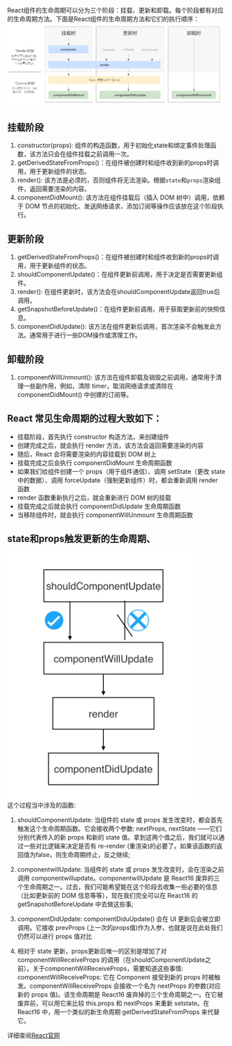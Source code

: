 React组件的生命周期可以分为三个阶段：挂载、更新和卸载。每个阶段都有对应的生命周期方法。下面是React组件的生命周期方法和它们的执行顺序：  
![LifeCycle](/images/lifecycle.png)
## 挂载阶段
1. constructor(props): 组件的构造函数，用于初始化state和绑定事件处理函数，该方法只会在组件挂载之前调用一次。
2. getDerivedStateFromProps()：在组件被创建时和组件收到新的props时调用，用于更新组件的状态。
3. render(): 该方法是必须的，否则组件将无法渲染。根据`state`和`props`渲染组件，返回需要渲染的内容。
4. componentDidMount(): 该方法在组件挂载后（插入 DOM 树中）调用，依赖于 DOM 节点的初始化、发送网络请求，添加订阅等操作应该放在这个阶段执行。

## 更新阶段
1. getDerivedStateFromProps()：在组件被创建时和组件收到新的props时调用，用于更新组件的状态。
2. shouldComponentUpdate()：在组件更新前调用，用于决定是否需要更新组件。
3. render(): 在组件更新时，该方法会在shouldComponentUpdate返回true后调用。
4. getSnapshotBeforeUpdate()：在组件更新前调用，用于获取更新前的快照信息。
5. componentDidUpdate(): 该方法在组件更新后调用，首次渲染不会触发此方法。通常用于进行一些DOM操作或清理工作。

## 卸载阶段
1. componentWillUnmount(): 该方法在组件卸载及销毁之前调用，通常用于清理一些副作用，例如，清除 timer，取消网络请求或清除在 componentDidMount() 中创建的订阅等。

## React 常见生命周期的过程大致如下：
- 挂载阶段，首先执行 constructor 构造方法，来创建组件
- 创建完成之后，就会执行 render 方法，该方法会返回需要渲染的内容
- 随后，React 会将需要渲染的内容挂载到 DOM 树上
- 挂载完成之后会执行 componentDidMount 生命周期函数
- 如果我们给组件创建一个 props（用于组件通信）、调用 setState（更改 state 中的数据）、调用 forceUpdate（强制更新组件）时，都会重新调用 render 函数
- render 函数重新执行之后，就会重新进行 DOM 树的挂载
- 挂载完成之后就会执行 componentDidUpdate 生命周期函数
- 当移除组件时，就会执行 componentWillUnmount 生命周期函数

## state和props触发更新的生命周期、
![LifeCycle1](/images/lifecycle1.png)  
这个过程当中涉及的函数:  
1. shouldComponentUpdate: 当组件的 state 或 props 发生改变时，都会首先触发这个生命周期函数。它会接收两个参数: nextProps, nextState ——它们分别代表传入的新 props 和新的 state 值。拿到这两个值之后，我们就可以通过一些对比逻辑来决定是否有 re-render (重渲染)的必要了。如果该函数的返回值为false，则生命周期终止，反之继续;  

2. componentwillUpdate: 当组件的 state 或 props 发生改变时，会在渲染之前调用 componentwillupdate。componentwillUpdate 是 React16 废弃的三个生命周期之一。过去，我们可能希望能在这个阶段去收集一些必要的信息（比如更新前的 DOM 信息等等），现在我们完全可以在 React16 的 getSnapshotBeforeUpdate 中去做这些事;  

3. componentDidUpdate: componentDiduUpdate() 会在 UI 更新后会被立即调用。它接收 prevProps (上一次的props值)作为入参，也就是说在此处我们仍然可以进行 props 值对比  

4. 相对于 state 更新，props更新后唯一的区别是增加了对 componentWillReceiveProps 的调用（在shouldComponentUpdate之前）。关于componentWillReceiveProps，需要知道这些事情:  
componentWillReceiveProps: 它在 Component 接受到新的 props 时被触发。componentWillReceiveProps 会接收一个名为 nextProps 的参数(对应新的 props 值)。该生命周期是 React16 废弃掉的三个生命周期之一。在它被废弃前，可以用它来比较 this.props 和 nextProps 来重新 setstate。在 React16 中，用一个类似的新生命周期 getDerivedStateFromProps 来代替它。

详细查阅[React官网](https://react.zcopy.site/docs/react-component.html)
